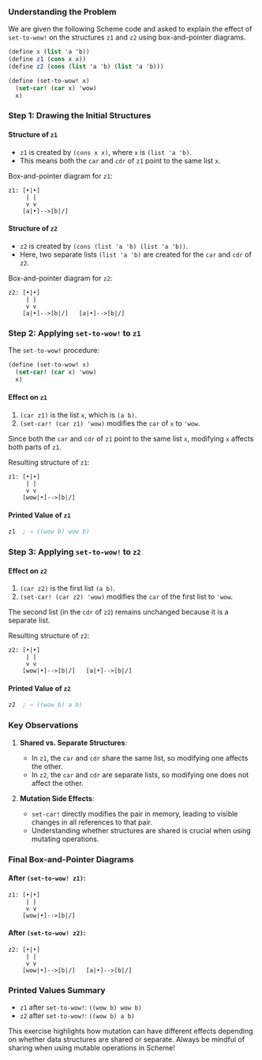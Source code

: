 ### Understanding the Problem

We are given the following Scheme code and asked to explain the effect of `set-to-wow!` on the structures `z1` and `z2` using box-and-pointer diagrams.

```scheme
(define x (list 'a 'b))
(define z1 (cons x x))
(define z2 (cons (list 'a 'b) (list 'a 'b)))

(define (set-to-wow! x)
  (set-car! (car x) 'wow)
  x)
```

### Step 1: Drawing the Initial Structures

#### Structure of `z1`
- `z1` is created by `(cons x x)`, where `x` is `(list 'a 'b)`.
- This means both the `car` and `cdr` of `z1` point to the same list `x`.

Box-and-pointer diagram for `z1`:
```
z1: [•|•]
     | |
     v v
    [a|•]-->[b|/]
```

#### Structure of `z2`
- `z2` is created by `(cons (list 'a 'b) (list 'a 'b))`.
- Here, two separate lists `(list 'a 'b)` are created for the `car` and `cdr` of `z2`.

Box-and-pointer diagram for `z2`:
```
z2: [•|•]
     | |
     v v
    [a|•]-->[b|/]   [a|•]-->[b|/]
```

### Step 2: Applying `set-to-wow!` to `z1`

The `set-to-wow!` procedure:
```scheme
(define (set-to-wow! x)
  (set-car! (car x) 'wow)
  x)
```

#### Effect on `z1`
1. `(car z1)` is the list `x`, which is `(a b)`.
2. `(set-car! (car z1) 'wow)` modifies the `car` of `x` to `'wow`.

Since both the `car` and `cdr` of `z1` point to the same list `x`, modifying `x` affects both parts of `z1`.

Resulting structure of `z1`:
```
z1: [•|•]
     | |
     v v
    [wow|•]-->[b|/]
```

#### Printed Value of `z1`
```scheme
z1  ; → ((wow b) wow b)
```

### Step 3: Applying `set-to-wow!` to `z2`

#### Effect on `z2`
1. `(car z2)` is the first list `(a b)`.
2. `(set-car! (car z2) 'wow)` modifies the `car` of the first list to `'wow`.

The second list (in the `cdr` of `z2`) remains unchanged because it is a separate list.

Resulting structure of `z2`:
```
z2: [•|•]
     | |
     v v
    [wow|•]-->[b|/]   [a|•]-->[b|/]
```

#### Printed Value of `z2`
```scheme
z2  ; → ((wow b) a b)
```

### Key Observations

1. **Shared vs. Separate Structures**:
   - In `z1`, the `car` and `cdr` share the same list, so modifying one affects the other.
   - In `z2`, the `car` and `cdr` are separate lists, so modifying one does not affect the other.

2. **Mutation Side Effects**:
   - `set-car!` directly modifies the pair in memory, leading to visible changes in all references to that pair.
   - Understanding whether structures are shared is crucial when using mutating operations.

### Final Box-and-Pointer Diagrams

#### After `(set-to-wow! z1)`:
```
z1: [•|•]
     | |
     v v
    [wow|•]-->[b|/]
```

#### After `(set-to-wow! z2)`:
```
z2: [•|•]
     | |
     v v
    [wow|•]-->[b|/]   [a|•]-->[b|/]
```

### Printed Values Summary

- `z1` after `set-to-wow!`: `((wow b) wow b)`
- `z2` after `set-to-wow!`: `((wow b) a b)`

This exercise highlights how mutation can have different effects depending on whether data structures are shared or separate. Always be mindful of sharing when using mutable operations in Scheme!